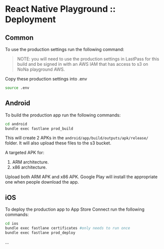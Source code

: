 React Native Playground :: Deployment
===

Common
---

To use the production settings run the following command:
> NOTE: you will need to use the production settings in LastPass for this build and be signed in with an AWS IAM that has access to s3 on NoNa playground AWS.

Copy these production settings into .env
```bash
source .env
```

Android
---

To build the production app run the following commands:
```bash
cd android
bundle exec fastlane prod_build
```

This will create 2 APKs in the ``android/app/build/outputs/apk/release/`` folder. It will also upload these files to the s3 bucket.

A targeted APK for:
1. ARM architecture.
2. x86 architecture.

Upload both ARM APK and x86 APK. Google Play will install the appropriate one when people download the app.

iOS
---

To deploy the production app to App Store Connect run the following commands:
```bash
cd ios
bundle exec fastlane certificates #only needs to run once
bundle exec fastlane prod_deploy
```

...
